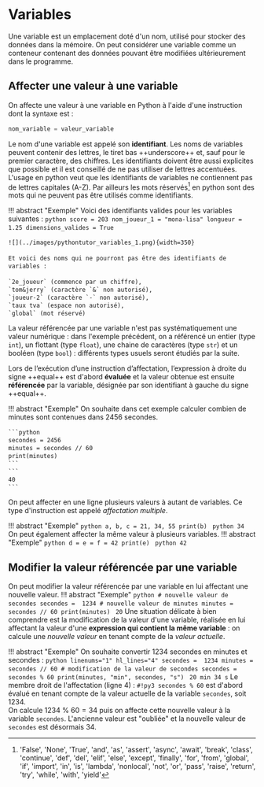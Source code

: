 # Variables

Une variable est un emplacement doté d'un nom, utilisé pour stocker des données dans la mémoire. On peut considérer une variable comme un conteneur contenant des données pouvant être modifiées ultérieurement dans le programme.

## Affecter une valeur à une variable
On affecte une valeur à une variable en Python à l'aide d'une instruction dont la syntaxe est :   
```python
nom_variable = valeur_variable
```
Le nom d'une variable est appelé son **identifiant**. Les noms de variables peuvent contenir des lettres, le tiret bas ++underscore++ et, sauf pour le premier caractère, des chiffres.
Les identifiants doivent être aussi explicites que possible et il est conseillé de ne pas utiliser de lettres accentuées. L'usage en python veut que les identifiants de variables ne contiennent pas de lettres capitales (A-Z).
Par ailleurs les mots réservés[^a] en python sont des mots qui ne peuvent pas être utilisés comme identifiants.

[^a]: 'False', 'None', 'True', 'and', 'as', 'assert', 'async', 'await', 'break', 'class', 'continue', 'def', 'del', 'elif', 'else', 'except', 'finally', 'for', 'from', 'global', 'if', 'import', 'in', 'is', 'lambda', 'nonlocal', 'not', 'or', 'pass', 'raise', 'return', 'try', 'while', 'with', 'yield'

!!! abstract "Exemple"
    Voici des identifiants valides pour les variables suivantes :
    ```python
    score = 203
    nom_joueur_1 = "mona-lisa"
    longueur = 1.25
    dimensions_valides = True
    ```

    ![](../images/pythontutor_variables_1.png){width=350}

    Et voici des noms qui ne pourront pas être des identifiants de variables :  

    `2e_joueur` (commence par un chiffre),   
    `tom&jerry` (caractère `&` non autorisé),   
    `joueur-2` (caractère `-` non autorisé),  
    `taux tva` (espace non autorisé),  
    `global` (mot réservé)


La valeur référencée par une variable n'est pas systématiquement une valeur numérique : dans l'exemple précédent, on a référencé un entier (type `int`), un flottant (type `float`), une chaine de caractères (type `str`) et un booléen (type `bool`) : différents types usuels seront étudiés par la suite.

 Lors de l’exécution d’une instruction d’affectation, l’expression à droite du signe ++equal++ est d'abord  **évaluée** et la valeur obtenue est ensuite **référencée** par la variable, désignée par son identifiant à gauche du signe ++equal++.


!!! abstract "Exemple"
    On souhaite dans cet exemple calculer combien de minutes sont contenues dans $2456$ secondes.

    ```python
    secondes = 2456
    minutes = secondes // 60
    print(minutes)
    ```  
    ```
    40
    ```


On peut affecter en une ligne plusieurs valeurs à autant de variables. Ce type d'instruction est appelé *affectation multiple*.

!!! abstract "Exemple"
    ```python
    a, b, c = 21, 34, 55
    print(b)
    ```
    ```python
    34
    ```
On peut également affecter la même valeur à plusieurs variables.
!!! abstract "Exemple"
    ```python
    d = e = f = 42
    print(e)
    ```
    ```python
    42
    ```

## Modifier la valeur référencée par une variable

On peut modifier la valeur référencée par une variable en lui affectant une nouvelle valeur.
!!! abstract "Exemple"
    ```python
    # nouvelle valeur de secondes
    secondes =  1234
    # nouvelle valeur de minutes
    minutes = secondes // 60
    print(minutes)
    ```
    ```
    20
    ```
Une situation délicate à bien comprendre est la modification de la valeur d'une variable, réalisée en lui affectant la valeur d'une **expression qui contient la même variable** : on calcule une *nouvelle valeur* en tenant compte de la *valeur actuelle*.

!!! abstract "Exemple"
    On souhaite convertir $1234$ secondes en minutes et secondes :
    ```python linenums="1" hl_lines="4"
    secondes =  1234
    minutes = secondes // 60
    # modification de la valeur de secondes
    secondes = secondes % 60
    print(minutes, "min", secondes, "s")
    ```
    ```
    20 min 34 s
    ```
    Le membre droit de l'affectation (ligne 4)  :
    `#!py3 secondes % 60`
    est d'abord évalué en tenant compte de la valeur actuelle de la variable `secondes`,  soit $1234$.   
     On calcule $1234 \ \%\  60 = 34$ puis on affecte cette nouvelle valeur à la variable `secondes`. L'ancienne valeur est "oubliée" et la nouvelle valeur de `secondes` est désormais $34$.
